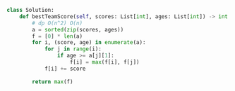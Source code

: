 <!--
 * @Author: yitong 2969413251@qq.com
 * @Date: 2023-06-25 13:59:20
-->
```python
class Solution:
    def bestTeamScore(self, scores: List[int], ages: List[int]) -> int:
        # dp O(n^2) O(n)
        a = sorted(zip(scores, ages))
        f = [0] * len(a)
        for i, (score, age) in enumerate(a):
            for j in range(i):
                if age >= a[j][1]:
                    f[i] = max(f[i], f[j])
            f[i] += score
        
        return max(f)

```